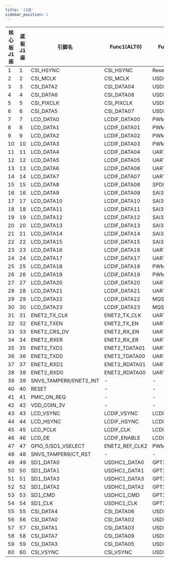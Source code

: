 ```yaml
---
title: 'J1座'
sidebar_position: 1
---
```




| 核心板J1座 | 底板J1座 | 引脚名                 | Func1(ALT0)    | Func2(ALT1)   | Func3(ALT2)       | Func4(ALT3)           | Func5(ALT4)          | Func6(ALT5) | Func7(ALT6)           | Func8(ALT7) | Func9(ALT8)          | Func10(ALT9)   | 电源域 | 开发板默认功能 |
| ---------- | -------- | ---------------------- | -------------- | ------------- | ----------------- | --------------------- | -------------------- | ----------- | --------------------- | ----------- | -------------------- | -------------- | ------ | -------------- |
| 1          | 1        | CSI_HSYNC              | CSI_HSYNC      | Reserved      | USDHC2_CMD        | I2C2_SCL              | EIM_LBA_B            | GPIO4_IO20  | PWM8_OUT              | -           | UART6_CTS_B          | ESAI_TX1       | 3.3V   | CSI_HSYNC      |
| 2          | 2        | CSI_MCLK               | CSI_MCLK       | USDHC2_CD_B   | RAWNAND_CE2_B     | I2C1_SDA              | EIM_CS0_B            | GPIO4_IO17  | SNVS_HP_VIO_5_CTL     | -           | UART6_TX             | ESAI_TX3_RX2   | 3.3V   | CSI_MCLK       |
| 3          | 3        | CSI_DATA2              | CSI_DATA04     | USDHC2_DATA2  | Reserved          | ECSPI2_MOSI           | EIM_AD02             | GPIO4_IO23  | SAI1_RX_SYNC          | -           | UART5_RTS_B          | ESAI_RX_FS     | 3.3V   | CSI_DATA2      |
| 4          | 4        | CSI_DATA6              | CSI_DATA08     | USDHC2_DATA6  | Reserved          | ECSPI1_MOSI           | EIM_AD06             | GPIO4_IO27  | SAI1_RX_DATA          | -           | USDHC1_RESET_B       | ESAI_TX5_RX0   | 3.3V   | CSI_DATA6      |
| 5          | 5        | CSI_PIXCLK             | CSI_PIXCLK     | USDHC2_WP     | RAWNAND_CE3_B     | I2C1_SCL              | EIM_OE               | GPIO4_IO18  | SNVS_HP_VIO_5         | -           | UART6_RX             | ESAI_TX2_RX3   | 3.3V   | CSI_PIXCLK     |
| 6          | 6        | CSI_DATA5              | CSI_DATA07     | USDHC2_DATA5  | Reserved          | ECSPI1_SS0            | EIM_AD05             | GPIO4_IO26  | SAI1_TX_BCLK          | -           | USDHC1_CD_B          | ESAI_TX_CLK    | 3.3V   | CSI_DATA5      |
| 7          | 7        | LCD_DATA0              | LCDIF_DATA00   | PWM1_OUT      | -                 | ENET1_1588_EVENT2_IN  | I2C3_SDA             | GPIO3_IO05  | SRC_BT_CFG00          | -           | SAI1_MCLK            | EPDC_SDDO00    | 3.3V   | LCD_DATA0      |
| 8          | 8        | LCD_DATA1              | LCDIF_DATA01   | PWM2_OUT      | -                 | ENET1_1588_EVENT2_OUT | I2C3_SCL             | GPIO3_IO06  | SRC_BT_CFG01          | -           | SAI1_TX_SYNC         | EPDC_SDDO01    | 3.3V   | LCD_DATA1      |
| 9          | 9        | LCD_DATA2              | LCDIF_DATA02   | PWM3_OUT      | -                 | ENET1_1588_EVENT3_IN  | I2C4_SDA             | GPIO3_IO07  | SRC_BT_CFG02          | -           | SAI1_TX_BCLK         | EPDC_SDDO02    | 3.3V   | LCD_DATA2      |
| 10         | 10       | LCD_DATA3              | LCDIF_DATA03   | PWM4_OUT      | -                 | ENET1_1588_EVENT3_OUT | I2C4_SCL             | GPIO3_IO08  | SRC_BT_CFG03          | -           | SAI1_RX_DATA         | EPDC_SDDO03    | 3.3V   | LCD_DATA3      |
| 11         | 11       | LCD_DATA4              | LCDIF_DATA04   | UART8_CTS_B   | -                 | ENET2_1588_EVENT2_IN  | SPDIF_SR_CLK         | GPIO3_IO09  | SRC_BT_CFG04          | -           | SAI1_TX_DATA         | EPDC_SDDO04    | 3.3V   | LCD_DATA4      |
| 12         | 12       | LCD_DATA5              | LCDIF_DATA05   | UART8_RTS_B   | -                 | ENET2_1588_EVENT2_OUT | SPDIF_OUT            | GPIO3_IO10  | SRC_BT_CFG05          | -           | ECSPI1_SS1           | EPDC_SDDO05    | 3.3V   | LCD_DATA5      |
| 13         | 13       | LCD_DATA6              | LCDIF_DATA06   | UART7_CTS_B   | -                 | ENET2_1588_EVENT3_IN  | SPDIF_LOCK           | GPIO3_IO11  | SRC_BT_CFG06          | -           | ECSPI1_SS2           | EPDC_SDDO06    | 3.3V   | LCD_DATA6      |
| 14         | 14       | LCD_DATA7              | LCDIF_DATA07   | UART7_RTS_B   | -                 | ENET2_1588_EVENT3_OUT | SPDIF_EXT_CLK        | GPIO3_IO12  | SRC_BT_CFG07          | -           | ECSPI1_SS3           | EPDC_SDDO07    | 3.3V   | LCD_DATA7      |
| 15         | 15       | LCD_DATA8              | LCDIF_DATA08   | SPDIF_IN      | -                 | CSI_DATA16            | EIM_DATA00           | GPIO3_IO13  | SRC_BT_CFG08          | -           | FLEXCAN1_TX          | EPDC_PWRIRQ    | 3.3V   | LCD_DATA8      |
| 16         | 16       | LCD_DATA9              | LCDIF_DATA09   | SAI3_MCLK     | -                 | CSI_DATA17            | EIM_DATA01           | GPIO3_IO14  | SRC_BT_CFG09          | -           | FLEXCAN1_RX          | EPDC_PWRWAKE   | 3.3V   | LCD_DATA9      |
| 17         | 17       | LCD_DATA10             | LCDIF_DATA10   | SAI3_RX_SYNC  | -                 | CSI_DATA18            | EIM_DATA02           | GPIO3_IO15  | SRC_BT_CFG10          | -           | FLEXCAN2_TX          | EPDC_PWRCOM    | 3.3V   | LCD_DATA10     |
| 18         | 18       | LCD_DATA11             | LCDIF_DATA11   | SAI3_RX_BCLK  | -                 | CSI_DATA19            | EIM_DATA03           | GPIO3_IO16  | SRC_BT_CFG11          | -           | FLEXCAN2_RX          | EPDC_PWRSTAT   | 3.3V   | LCD_DATA11     |
| 19         | 19       | LCD_DATA12             | LCDIF_DATA12   | SAI3_TX_SYNC  | -                 | CSI_DATA20            | EIM_DATA04           | GPIO3_IO17  | SRC_BT_CFG12          | -           | ECSPI1_RDY           | EPDC_PWRCTRL00 | 3.3V   | LCD_DATA12     |
| 20         | 20       | LCD_DATA13             | LCDIF_DATA13   | SAI3_TX_BCLK  | -                 | CSI_DATA21            | EIM_DATA05           | GPIO3_IO18  | SRC_BT_CFG13          | -           | USDHC2_RESET_B       | EPDC_BDR00     | 3.3V   | LCD_DATA13     |
| 21         | 21       | LCD_DATA14             | LCDIF_DATA14   | SAI3_RX_DATA  | -                 | CSI_DATA22            | EIM_DATA06           | GPIO3_IO19  | SRC_BT_CFG14          | -           | USDHC2_DATA4         | EPDC_SDSHR     | 3.3V   | LCD_DATA14     |
| 22         | 22       | LCD_DATA15             | LCDIF_DATA15   | SAI3_TX_DATA  | -                 | CSI_DATA23            | EIM_DATA07           | GPIO3_IO20  | SRC_BT_CFG15          | -           | USDHC2_DATA5         | EPDC_GDRL      | 3.3V   | LCD_DATA15     |
| 23         | 23       | LCD_DATA16             | LCDIF_DATA16   | UART7_TX      | -                 | CSI_DATA01            | EIM_DATA08           | GPIO3_IO21  | SRC_BT_CFG24          | -           | USDHC2_DATA6         | EPDC_GDCLK     | 3.3V   | LCD_DATA16     |
| 24         | 24       | LCD_DATA17             | LCDIF_DATA17   | UART7_RX      | -                 | CSI_DATA00            | EIM_DATA09           | GPIO3_IO22  | SRC_BT_CFG25          | -           | USDHC2_DATA7         | EPDC_GDSP      | 3.3V   | LCD_DATA17     |
| 25         | 25       | LCD_DATA18             | LCDIF_DATA18   | PWM5_OUT      | CA7_MX6ULL_EVENTO | CSI_DATA10            | EIM_DATA10           | GPIO3_IO23  | SRC_BT_CFG26          | -           | USDHC2_CMD           | EPDC_BDR01     | 3.3V   | LCD_DATA18     |
| 26         | 26       | LCD_DATA19             | LCDIF_DATA19   | PWM6_OUT      | WDOG1_WDOG_ANY    | CSI_DATA11            | EIM_DATA11           | GPIO3_IO24  | SRC_BT_CFG27          | -           | USDHC2_CLK           | EPDC_VCOM00    | 3.3V   | LCD_DATA19     |
| 27         | 27       | LCD_DATA20             | LCDIF_DATA20   | UART8_TX      | ECSPI1_SCLK       | CSI_DATA12            | EIM_DATA12           | GPIO3_IO25  | SRC_BT_CFG28          | -           | USDHC2_DATA0         | EPDC_VCOM01    | 3.3V   | LCD_DATA20     |
| 28         | 28       | LCD_DATA21             | LCDIF_DATA21   | UART8_RX      | ECSPI1_SS0        | CSI_DATA13            | EIM_DATA13           | GPIO3_IO26  | SRC_BT_CFG29          | -           | USDHC2_DATA1         | EPDC_SDCE01    | 3.3V   | LCD_DATA21     |
| 29         | 29       | LCD_DATA22             | LCDIF_DATA22   | MQS_RIGHT     | ECSPI1_MOSI       | CSI_DATA14            | EIM_DATA14           | GPIO3_IO27  | SRC_BT_CFG30          | -           | USDHC2_DATA2         | EPDC_SDCE02    | 3.3V   | LCD_DATA22     |
| 30         | 30       | LCD_DATA23             | LCDIF_DATA23   | MQS_LEFT      | ECSPI1_MISO       | CSI_DATA15            | EIM_DATA15           | GPIO3_IO28  | SRC_BT_CFG31          | -           | USDHC2_DATA3         | EPDC_SDCE03    | 3.3V   | LCD_DATA23     |
| 31         | 31       | ENET2_TX_CLK           | ENET2_TX_CLK   | UART8_CTS_B   | Reserved          | ECSPI4_MISO           | ENET2_REF_CLK2       | GPIO2_IO14  | KPP_ROW07             | -           | ANATOP_OTG2_ID       | EPDC_SDDO14    | 3.3V   | ENET2_TX_CLK   |
| 32         | 32       | ENET2_TXEN             | ENET2_TX_EN    | UART8_RX      | Reserved          | ECSPI4_MOSI           | EIM_ACLK_FREERUN     | GPIO2_IO13  | KPP_COL06             | -           | USB_OTG2_OC          | EPDC_SDDO13    | 3.3V   | ENET2_TXEN     |
| 33         | 33       | ENET2_CRS_DV           | ENET2_RX_EN    | UART7_TX      | Reserved          | I2C4_SCL              | EIM_ADDR26           | GPIO2_IO10  | KPP_ROW05             | -           | ENET1_REF_CLK_25M    | EPDC_SDDO10    | 3.3V   | ENET2_CRS_DV   |
| 34         | 34       | ENET2_RXER             | ENET2_RX_ER    | UART8_RTS_B   | Reserved          | ECSPI4_SS0            | EIM_ADDR25           | GPIO2_IO15  | KPP_COL07             | -           | WDOG1_WDOG_ANY       | EPDC_SDDO15    | 3.3V   | ENET2_RXER     |
| 35         | 35       | ENET2_TXD1             | ENET2_TDATA01  | UART8_TX      | Reserved          | ECSPI4_SCL            | EIM_EB_B03           | GPIO2_IO12  | KPP_ROW06             | -           | USB_OTG2_PWR         | EPDC_SDDO12    | 3.3V   | ENET2_TXD1     |
| 36         | 36       | ENET2_TXD0             | ENET2_TDATA00  | UART7_RX      | Reserved          | I2C4_SDA              | EIM_EB_B02           | GPIO2_IO11  | KPP_COL05             | -           | -                    | EPDC_SDDO11    | 3.3V   | ENET2_TXD0     |
| 37         | 37       | ENET2_RXD1             | ENET2_RDATA01  | UART6_RX      | Reserved          | I2C3_SDA              | ENET1_MDC            | GPIO2_IO09  | KPP_COL04             | -           | USB_OTG1_OC          | EPDC_SDDO09    | 3.3V   | ENET2_RXD1     |
| 38         | 38       | ENET2_RXD0             | ENET2_RDATA00  | UART6_TX      | Reserved          | I2C3_SCL              | ENET1_MDIO           | GPIO2_IO08  | KPP_ROW04             | -           | USB_OTG1_PWR         | EPDC_SDDO08    | 3.3V   | ENET2_RXD0     |
| 39         | 39       | SNVS_TAMPER6/ENET2_INT | -              | -             | -                 | -                     | -                    | GPIO5_IO06  | -                     | -           | -                    | -              | 3.3V   | ENET2_INT      |
| 40         | 40       | RESET                  | -              | -             | -                 | -                     | -                    | -           | -                     | -           | -                    | -              | -      | RESET          |
| 41         | 41       | PMIC_ON_REQ            | -              | -             | -                 | -                     | -                    | -           | -                     | -           | -                    | -              | -      | PMIC_ON_REQ    |
| 42         | 42       | VDD_COIN_3V            | -              | -             | -                 | -                     | -                    | -           | -                     | -           | -                    | -              | 3.0V   | VDD_COIN_3V    |
| 43         | 43       | LCD_VSYNC              | LCDIF_VSYNC    | LCDIF_BUSY    | UART4_RTS_B       | SAI3_RX_DATA          | WDOG2_WDOG_B         | GPIO3_IO03  | -                     | -           | ECSPI2_SS2           | EPDC_SDCE00    | 3.3V   | LCD_VSYNC      |
| 44         | 44       | LCD_HSYNC              | LCDIF_HSYNC    | LCDIF_RS      | UART4_CTS_B       | SAI3_TX_BCLK          | WDOG3_WDOG_RST_B_DEB | GPIO3_IO02  | -                     | -           | ECSPI2_SS1           | EPDC_SDOE      | 3.3V   | LCD_HSYNC      |
| 45         | 45       | LCD_PCLK               | LCDIF_CLK      | LCDIF_WR_RWN  | UART4_TX          | SAI3_MCLK             | EIM_CS2_B            | GPIO3_IO00  | -                     | -           | WDOG1_WDOG_RST_B_DEB | EPDC_SDCLK     | 3.3V   | LCD_PCLK       |
| 46         | 46       | LCD_DE                 | LCDIF_ENABLE   | LCDIF_RD_E    | UART4_RX          | SAI3_TX_SYNC          | EIM_CS3_B            | GPIO3_IO01  | -                     | -           | ECSPI2_RDY           | EPDC_SDLE      | 3.3V   | LCD_DE         |
| 47         | 47       | GPIO_5/SD1_VSELECT     | ENET2_REF_CLK2 | PWM4_OUT      | ANATOP_OTG2_ID    | CSI_FIELD             | USDHC1_VSELECT       | GPIO1_IO05  | ENET2_1588_EVENT0_OUT | -           | UART5_RX             | -              | 3.3V   | SD1_VSELECT    |
| 48         | 48       | SNVS_TAMPER9/CT_RST    | -              | -             | -                 | -                     | -                    | GPIO5_IO09  | -                     | -           | -                    | -              | 3.3V   | CT_RST         |
| 49         | 49       | SD1_DATA0              | USDHC1_DATA0   | GPT2_COMPARE3 | SAI2_TX_SYNC      | FLEXCAN1_TX           | EIM_ADDR21           | GPIO2_IO18  | -                     | -           | ANATOP_OTG1_ID       | -              | 3.3V   | SD1_DATA0      |
| 50         | 50       | SD1_DATA1              | USDHC1_DATA1   | GPT2_CLK      | SAI2_TX_BCLK      | FLEXCAN1_RX           | EIM_ADDR22           | GPIO2_IO19  | -                     | -           | USB_OTG2_PWR         | -              | 3.3V   | SD1_DATA1      |
| 51         | 51       | SD1_DATA3              | USDHC1_DATA3   | GPT2_CAPTURE2 | SAI2_TX_DATA      | FLEXCAN2_RX           | EIM_ADDR24           | GPIO2_IO21  | CCM_CLKO2             | -           | ANATOP_OTG2_ID       | -              | 3.3V   | SD1_DATA3      |
| 52         | 52       | SD1_DATA2              | USDHC1_DATA2   | GPT2_CAPTURE1 | SAI2_RX_DATA      | FLEXCAN2_TX           | EIM_ADDR23           | GPIO2_IO20  | CCM_CLKO1             | -           | USB_OTG2_OC          | -              | 3.3V   | SD1_DATA2      |
| 53         | 53       | SD1_CMD                | USDHC1_CMD     | GPT2_COMPARE1 | SAI2_RX_SYNC      | SPDIF_OUT             | EIM_ADDR19           | GPIO2_IO16  | SDMA_EXT_EVENT00      | -           | USB_OTG1_PWR         | -              | 3.3V   | SD1_CMD        |
| 54         | 54       | SD1_CLK                | USDHC1_CLK     | GPT2_COMPARE  | SAI2_MCLK         | SPDIF_IN              | EIM_ADDR20           | GPIO2_IO17  | -                     | -           | USB_OTG1_OC          | -              | 3.3V   | SD1_CLK        |
| 55         | 55       | CSI_DATA4              | CSI_DATA06     | USDHC2_DATA4  | Reserved          | ECSPI1_SCLK           | EIM_AD04             | GPIO4_IO25  | SAI1_TX_SYNC          | -           | USDHC1_WP            | ESAI_TX_FS     | 3.3V   | CSI_DATA4      |
| 56         | 56       | CSI_DATA0              | CSI_DATA02     | USDHC2_DATA0  | Reserved          | ECSPI2_SCLK           | EIM_AD00             | GPIO4_IO21  | SRC_INT_BOOT          | -           | UART5_TX             | ESAI_TX_HF_CLK | 3.3V   | CSI_DATA0      |
| 57         | 57       | CSI_DATA1              | CSI_DATA03     | USDHC2_DATA1  | Reserved          | ECSPI2_SS0            | EIM_AD01             | GPIO4_IO22  | SAI1_MCLK             | -           | UART5_RX             | ESAI_RX_HF_CLK | 3.3V   | CSI_DATA1      |
| 58         | 58       | CSI_DATA7              | CSI_DATA09     | USDHC2_DATA7  | Reserved          | ECSPI1_MISO           | EIM_AD07             | GPIO4_IO28  | SAI1_TX_DATA          | -           | USDHC1_VSELECT       | ESAI_TX0       | 3.3V   | CSI_DATA7      |
| 59         | 59       | CSI_DATA3              | CSI_DATA05     | USDHC2_DATA3  | Reserved          | ECSPI2_MISO           | EIM_AD03             | GPIO4_IO24  | SAI1_RX_BCLK          | -           | UART5_CTS_B          | ESAI_RX_CLK    | 3.3V   | CSI_DATA3      |
| 60         | 60       | CSI_VSYNC              | CSI_VSYNC      | USDHC2_CLK    | Reserved          | I2C2_SDA              | EIM_RW               | GPIO4_IO19  | PWM7_OUT              | -           | UART6_RTS_B          | ESAI_TX4_RX1   | 3.3V   | CSI_VSYNC      |

